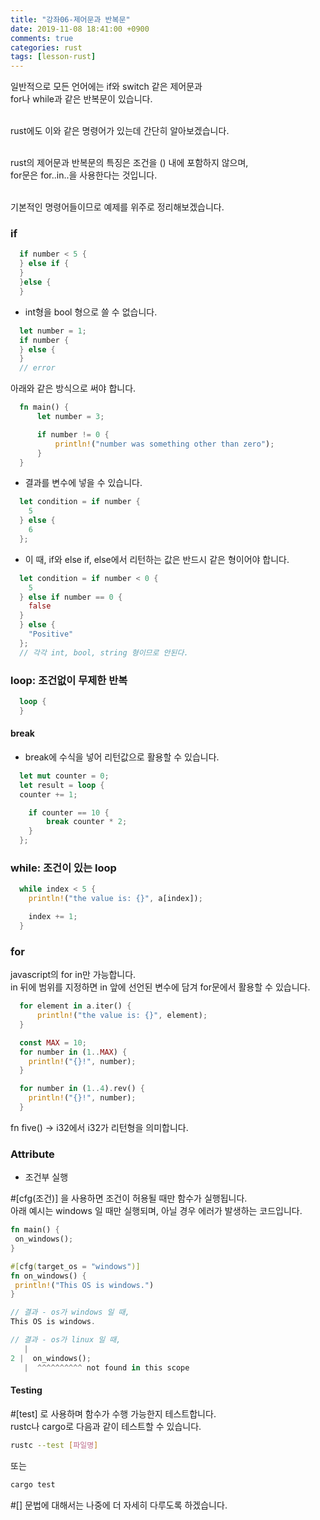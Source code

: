 ```yaml
---
title: "강좌06-제어문과 반복문"
date: 2019-11-08 18:41:00 +0900
comments: true
categories: rust
tags: [lesson-rust]
---
```



일반적으로 모든 언어에는 if와 switch 같은 제어문과<br>
for나 while과 같은 반복문이 있습니다.<br><br>

rust에도 이와 같은 명령어가 있는데 간단히 알아보겠습니다.<br><br>

rust의 제어문과 반복문의 특징은 조건을 () 내에 포함하지 않으며,<br>
for문은 for..in..을 사용한다는 것입니다.<br><br>

기본적인 명령어들이므로 예제를 위주로 정리해보겠습니다.<br>



### if

```rust
  if number < 5 {
  } else if {
  }
  }else {
  }
```



- int형을 bool 형으로 쓸 수 없습니다.

```rust
  let number = 1;
  if number {
  } else {
  }
  // error 
```


아래와 같은 방식으로 써야 합니다.

```rust
  fn main() {
      let number = 3;

      if number != 0 {
          println!("number was something other than zero");
      }
  }
```



- 결과를 변수에 넣을 수 있습니다.

```rust
  let condition = if number {
    5
  } else {
    6
  };
```

        
- 이 때, if와 else if, else에서 리턴하는 값은 반드시 같은 형이어야 합니다.
  
```rust
  let condition = if number < 0 {
    5
  } else if number == 0 {
    false
  }
  } else {
    "Positive"
  };
  // 각각 int, bool, string 형이므로 안된다. 
```
        

### loop: 조건없이 무제한 반복
  
```rust
  loop {
  }
```

        
#### break

 - break에 수식을 넣어 리턴값으로 활용할 수 있습니다.
 
```rust
  let mut counter = 0;
  let result = loop {
  counter += 1;

    if counter == 10 {
        break counter * 2;
    }
  };
```
   
   
### while: 조건이 있는 loop

```rust
  while index < 5 {
    println!("the value is: {}", a[index]);

    index += 1;
  }
  ```

### for

javascript의 for in만 가능합니다. <br>in 뒤에 범위를 지정하면 in 앞에 선언된 변수에 담겨 for문에서 활용할 수 있습니다.

```rust
  for element in a.iter() {
      println!("the value is: {}", element);
  }

  const MAX = 10;
  for number in (1..MAX) {
    println!("{}!", number);
  }

  for number in (1..4).rev() {
    println!("{}!", number);
  }
  ```
    
fn five() -> i32에서 i32가 리턴형을 의미합니다.<br>



 
  
### Attribute

- 조건부 실행

#[cfg(조건)] 을 사용하면 조건이 허용될 때만 함수가 실행됩니다.<br>
아래 예시는 windows 일 때만 실행되며, 아닐 경우 에러가 발생하는 코드입니다.


```rust
fn main() {
 on_windows();
}

#[cfg(target_os = "windows")]
fn on_windows() {
 println!("This OS is windows.")
}

// 결과 - os가 windows 일 때,
This OS is windows.

// 결과 - os가 linux 일 때,
   |
2 |  on_windows();
   |  ^^^^^^^^^^ not found in this scope
```


#### Testing
#[test] 로 사용하며 함수가 수행 가능한지 테스트합니다.<br>
rustc나 cargo로 다음과 같이 테스트할 수 있습니다.

```bash
rustc --test [파일명]
```

또는

```bash
cargo test
```


#[] 문법에 대해서는 나중에 더 자세히 다루도록 하겠습니다.